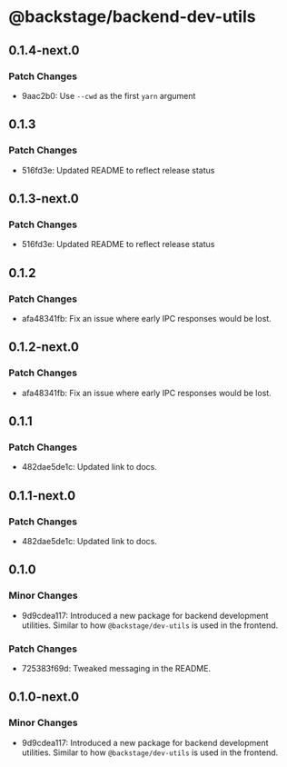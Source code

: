 # @backstage/backend-dev-utils

## 0.1.4-next.0

### Patch Changes

- 9aac2b0: Use `--cwd` as the first `yarn` argument

## 0.1.3

### Patch Changes

- 516fd3e: Updated README to reflect release status

## 0.1.3-next.0

### Patch Changes

- 516fd3e: Updated README to reflect release status

## 0.1.2

### Patch Changes

- afa48341fb: Fix an issue where early IPC responses would be lost.

## 0.1.2-next.0

### Patch Changes

- afa48341fb: Fix an issue where early IPC responses would be lost.

## 0.1.1

### Patch Changes

- 482dae5de1c: Updated link to docs.

## 0.1.1-next.0

### Patch Changes

- 482dae5de1c: Updated link to docs.

## 0.1.0

### Minor Changes

- 9d9cdea117: Introduced a new package for backend development utilities. Similar to how `@backstage/dev-utils` is used in the frontend.

### Patch Changes

- 725383f69d: Tweaked messaging in the README.

## 0.1.0-next.0

### Minor Changes

- 9d9cdea117: Introduced a new package for backend development utilities. Similar to how `@backstage/dev-utils` is used in the frontend.
